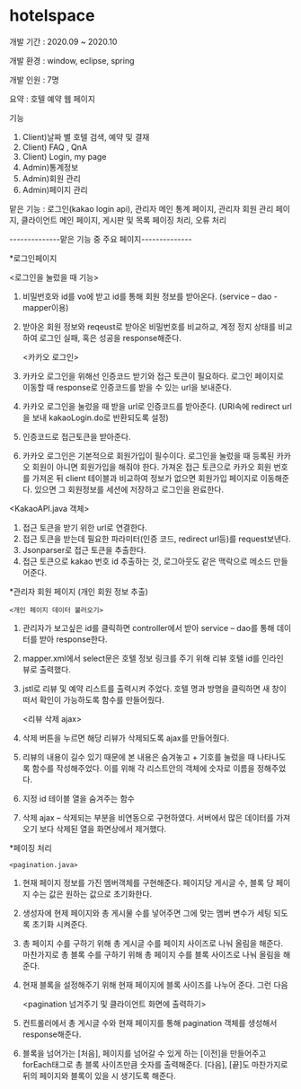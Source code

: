 # hotelspace

개발 기간 : 2020.09 ~ 2020.10

개발 환경 : window, eclipse, spring 

개발 인원 : 7명

요약 : 호텔 예약 웹 페이지

기능 
1) Client)날짜 별 호텔 검색, 예약 및 결재
2) Client) FAQ , QnA
3) Client) Login, my page
4) Admin)통계정보 
5) Admin)회원 관리
5) Admin)페이지 관리

맡은 기능 : 로그인(kakao login api), 관리자 메인 통계 페이지, 관리자 회원 관리 페이지, 
 클라이언트 메인 페이지, 게시판 및 목록 페이징 처리, 오류 처리
 
 
--------------맡은 기능 중 주요 페이지--------------

*로그인페이지
 
<로그인을 눌렀을 때 기능>
1. 비밀번호와 id를 vo에 받고 id를 통해 회원 정보를 받아온다. (service – dao - mapper이용)
2.  받아온 회원 정보와 reqeust로 받아온 비밀번호를 비교하교, 계정 정지 상태를 비교하여 로그인 실패, 혹은 성공을 response해준다.

 	<카카오 로그인>
1. 카카오 로그인을 위해선 인증코드 받기와 접근 토큰이 필요하다. 로그인 페이지로 이동할 때 response로 인증코드를 받을 수 있는 url을 보내준다.
2. 카카오 로그인을 눌렀을 때 받을 url로 인증코드를 받아준다. (URI속에 redirect url을 보내 kakaoLogin.do로 반환되도록 설정)
3. 인증코드로 접근토큰을 받아준다.
4. 카카오 로그인은 기본적으로 회원가입이 필수이다. 로그인을 눌렀을 때 등록된 카카오 회원이 아니면 회원가입을 해줘야 한다. 가져온 접근 토큰으로 카카오 회원 번호를 가져온 뒤 client 테이블과 비교하여 정보가 없으면 회원가입 페이지로 이동해준다. 있으면 그 회원정보를 세션에 저장하고 로그인을 완료한다.
 
<KakaoAPI.java 객체>
1. 접근 토큰을 받기 위한 url로 연결한다.
2. 접근 토큰을 받는데 필요한 파라미터(인증 코드, redirect url등)를 request보낸다.
3. Jsonparser로 접근 토큰을 추출한다.
4. 접근 토큰으로 kakao 번호 id 추출하는 것, 로그아웃도 같은 맥락으로 메소드 만들어준다. 



*관리자 회원 페이지 (개인 회원 정보 추출)
 
 	<개인 페이지 데이터 불러오기>
1. 관리자가 보고싶은 id를 클릭하면 controller에서 받아 service – dao를 통해 데이터를 받아 response한다.
2. mapper.xml에서 select문은 호텔 정보 링크를 주기 위해 리뷰 호텔 id를 인라인 뷰로 출력했다.
3. jstl로 리뷰 및 예약 리스트를 출력시켜 주었다. 호텔 명과 방명을 클릭하면 새 창이 떠서 확인이 가능하도록 함수를 만들어줬다.

 	<리뷰 삭제 ajax>
1. 삭제 버튼을 누르면 해당 리뷰가 삭제되도록 ajax를 만들어줬다.
2. 리뷰의 내용이 길수 있기 때문에 본 내용은 숨겨놓고 + 기호를 눌렀을 때 나타나도록 함수를 작성해주었다. 이를 위해 각 리스트안의 객체에 숫자로 이름을 정해주었다.
3. 지정 id 테이블 열을 숨겨주는 함수
4. 삭제 ajax – 삭제되는 부분을 비연동으로 구현하였다. 서버에서 많은 데이터를 가져오기 보다 삭제된 열을 화면상에서 제거했다.



*페이징 처리

	<pagination.java>
1. 현재 페이지 정보를 가진 멤버객체를 구현해준다. 페이지당 게시글 수, 블록 당 페이지 수는 값은 원하는 값으로 초기화한다. 
2. 생성자에 현제 페이지와 총 게시물 수를 넣어주면 그에 맞는 멤버 변수가 세팅 되도록 초기화 시켜준다.
3. 총 페이지 수를 구하기 위해 총 게시글 수를 페이지 사이즈로 나눠 올림을 해준다. 마찬가지로 총 블록 수를 구하기 위해 총 페이지 수를 블록 사이즈로 나눠 올림을 해준다.
4. 현재 블록을 설정해주기 위해 현재 페이지에 블록 사이즈를 나누어 준다. 그런 다음 
 
	<pagination 넘겨주기 및 클라이언트 화면에 출력하기>
1. 컨트롤러에서 총 게시글 수와 현재 페이지를 통해 pagination 객체를 생성해서 response해준다.
2. 블록을 넘어가는 [처음], 페이지를 넘어갈 수 있게 하는 [이전]을 만들어주고 forEach태그로 총 블록 사이즈만큼 숫자를 출력해준다. [다음], [끝]도 마찬가지로 뒤의 페이지와 블록이 있을 시 생기도록 해준다.  
